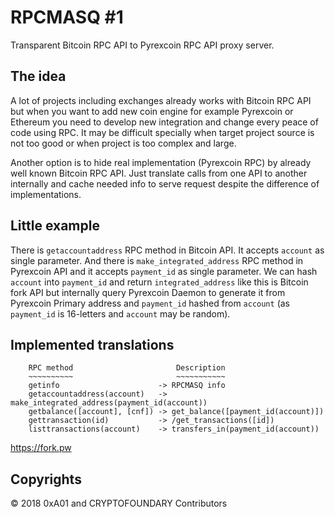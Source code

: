 # RPCMASQ #1

Transparent Bitcoin RPC API to Pyrexcoin RPC API proxy server.

## The idea

A lot of projects including exchanges already works with Bitcoin RPC API but when you want to add new coin engine for example Pyrexcoin or Ethereum you need to develop new integration and change every peace of code using RPC. It may be difficult specially when target project source is not too good or when project is too complex and large.

Another option is to hide real implementation (Pyrexcoin RPC) by already well known Bitcoin RPC API. Just translate calls from one API to another internally and cache needed info to serve request despite the difference of implementations.

## Little example

There is `getaccountaddress` RPC method in Bitcoin API. It accepts `account` as single parameter. And there is `make_integrated_address` RPC method in Pyrexcoin API and it accepts `payment_id` as single parameter. We can hash `account` into `payment_id` and return `integrated_address` like this is Bitcoin fork API but internally query Pyrexcoin Daemon to generate it from Pyrexcoin Primary address and `payment_id` hashed from `account` (as `payment_id` is 16-letters and `account` may be random).

## Implemented translations

```
    RPC method                       Description
    ~~~~~~~~~~                       ~~~~~~~~~~~
    getinfo                      -> RPCMASQ info
    getaccountaddress(account)   -> make_integrated_address(payment_id(account))
    getbalance([account], [cnf]) -> get_balance([payment_id(account)])
    gettransaction(id)           -> /get_transactions([id])
    listtransactions(account)    -> transfers_in(payment_id(account))
```

https://fork.pw

## Copyrights

&copy; 2018 0xA01 and CRYPTOFOUNDARY Contributors

